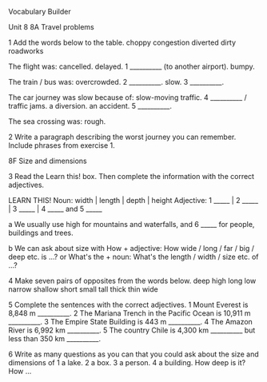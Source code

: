 Vocabulary Builder

Unit 8
8A Travel problems

1 Add the words below to the table.
choppy congestion diverted dirty roadworks

The flight was:
cancelled.
delayed.
1 __________ (to another airport).
bumpy.

The train / bus was:
overcrowded.
2 __________.
slow.
3 __________.

The car journey was slow because of:
slow-moving traffic.
4 __________ / traffic jams.
a diversion.
an accident.
5 __________.

The sea crossing was:
rough.

2 Write a paragraph describing the worst journey you can remember. Include phrases from exercise 1.

8F Size and dimensions

3 Read the Learn this! box. Then complete the information with the correct adjectives.

LEARN THIS!
Noun: width | length | depth | height
Adjective: 1 _____ | 2 _____ | 3 _____ | 4 _____ and 5 _____

a We usually use high for mountains and waterfalls, and 6 _____ for people, buildings and trees.

b We can ask about size with How + adjective: How wide / long / far / big / deep etc. is ...? or What's the + noun: What's the length / width / size etc. of ...?

4 Make seven pairs of opposites from the words below.
deep high long low narrow shallow
short small tall thick thin wide

5 Complete the sentences with the correct adjectives.
1 Mount Everest is 8,848 m __________.
2 The Mariana Trench in the Pacific Ocean is 10,911 m __________.
3 The Empire State Building is 443 m __________.
4 The Amazon River is 6,992 km __________.
5 The country Chile is 4,300 km __________ but less than 350 km __________.

6 Write as many questions as you can that you could ask about the size and dimensions of
1 a lake. 2 a box. 3 a person. 4 a building.
How deep is it? How ...